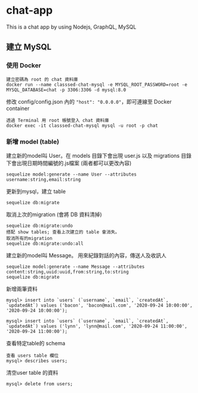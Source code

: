 # chat-app
This is a chat app by using Nodejs, GraphQL, MySQL

## 建立 MySQL

### 使用 Docker

```
建立密碼為 root 的 chat 資料庫
docker run --name classsed-chat-mysql -e MYSQL_ROOT_PASSWORD=root -e MYSQL_DATABASE=chat -p 3306:3306 -d mysql:8.0
```

修改 config/config.json 內的 `"host": "0.0.0.0"`，即可連線至 Docker container

```
透過 Terminal 用 root 帳號登入 chat 資料庫
docker exec -it classsed-chat-mysql mysql -u root -p chat
```

### 新增 model (table)
建立新的model叫 User。在 models 目錄下會出現 user.js 以及 migrations 目錄下會出現日期時間編號的.js檔案 (兩者都可以更改內容)
```
sequelize model:generate --name User --attributes username:string,email:string
```
更新到mysql，建立 table
```
sequelize db:migrate
```
取消上次的migration (會將 DB 資料清掉)
```
sequelize db:migrate:undo
搭配 show tables; 查看上次建立的 table 會消失。
取消所有的migration
sequelize db:migrate:undo:all
```
建立新的model叫 Message。 用來紀錄對話的內容，傳送人及收訊人
```
sequelize model:generate --name Message --attributes content:string,uuid:uuid,from:string,to:string
sequelize db:migrate
```

新增兩筆資料
```
mysql> insert into `users` (`username`, `email`, `createdAt`, `updatedAt`) values ('bacon', 'bacon@mail.com', '2020-09-24 10:00:00', '2020-09-24 10:00:00');

mysql> insert into `users` (`username`, `email`, `createdAt`, `updatedAt`) values ('lynn', 'lynn@mail.com', '2020-09-24 11:00:00', '2020-09-24 11:00:00');
```
查看特定table的 schema
```
查看 users table 欄位
mysql> describes users;
```
清空user table 的資料
```
mysql> delete from users;
```